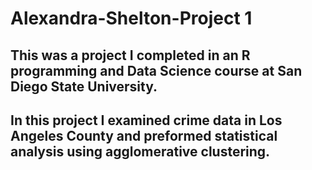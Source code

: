 # Alexandra-Shelton-Project 1

## This was a project I completed in an R programming and Data Science course at San Diego State University. 

## In this project I examined crime data in Los Angeles County and preformed statistical analysis using agglomerative clustering. 
